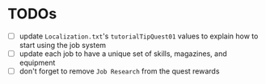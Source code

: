 # TODOs
- [ ] update `Localization.txt`'s `tutorialTipQuest01` values to explain how to start using the job system
- [ ] update each job to have a unique set of skills, magazines, and equipment
- [ ] don't forget to remove `Job Research` from the quest rewards

